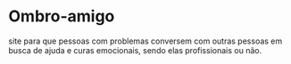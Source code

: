 # Ombro-amigo
site para que pessoas com problemas conversem com outras pessoas em busca de ajuda e curas emocionais, sendo elas profissionais ou não.
